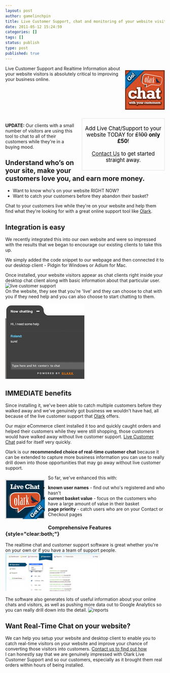 ```yaml
---
layout: post
author: gamelinchpin
title: Live Customer Support, chat and monitoring of your website visitors
date: 2011-05-12 15:24:59
categories: []
tags: []
status: publish
type: post
published: true
---
```

<div style="float: right;
margin: 0 0 10px 10px;">

[![](assets/125x125-go-chat-with.png)](http://www.olark.com/?r=tcg0p7ld "Olark live chat")

</div>

Live Customer Support and Realtime Information about your website
visitors is absolutely critical to improving your business online.

<div style="clear:both">

</div>

<div
style="float:right;margin:0 0 10px 10px; border:1px #dfdfdf solid;
padding: 5px;width:250px;font-size:1.2em;
color:black;text-align:center;">

Add Live Chat/Support to your website TODAY for ~~£100~~ **only £50**!\
  \
 [Contact Us](/contact) to get started straight away.

</div>

**UPDATE:** Our clients with a small number of visitors are using this tool to chat to all of their customers while they're in a buying mood.

Understand who’s on your site, make your customers love you, and earn more money.
---------------------------------------------------------------------------------

-   Want to know who's on your website RIGHT NOW?
-   Want to catch your customers before they abandon their basket?

Chat to your customers live while they're on your website and help them
find what they're looking for with a great online support tool like
[Olark](http://www.olark.com/?r=tcg0p7ld "Olark live chat").

Integration is easy
-------------------

We recently integrated this into our own website and were so impressed
with the results that we began to encourage our existing clients to take
this up.

We simply added the code snippet to our webpage and then connected it to
our desktop client - Pidgin for Windows or Adium for Mac.

Once installed, your website visitors appear as chat clients right
inside your desktop chat client along with basic information about that
particular user.
 ![live customer
support](assets/buddy-list-300x121.png "live customer support")\
 On the website, they see that you're 'live' and they can choose to chat
with you if they need help and you can also choose to start chatting to
them.

![Realtime Chat](assets/visitor.png "Realtime Chat")

IMMEDIATE benefits
------------------

Since installing it, we've been able to catch multiple customers before
they walked away and we've genuinely got business we wouldn't have had,
all because of the live customer support that
[Olark](http://www.olark.com/?r=tcg0p7ld "Olark live chat") offers.

Our major eCommerce client installed it too and quickly caught orders
and helped their customers while they were still shopping, those
customers would have walked away without live customer support. [Live
Customer Chat](http://www.olark.com/?r=tcg0p7ld "Olark live chat") paid for itself very quickly.

Olark is our **recommended choice of real-time customer chat** because
it can be extended to capture more business information you can use to
really drill down into those opportunities that may go away without live
customer support.

<div style="float: left;
margin: 0 10px 10px 0;">

[![](assets/125x125-live-chat-blue.png)](http://www.olark.com/?r=tcg0p7ld "Olark live chat")

</div>

So far, we've enhanced this
with:

-   **known user names** - find out who's registered and who hasn't
-   **current basket value** - focus on the customers who have a large
    amount of value in their basket
-   **page priority** - catch users who are on your Contact or Checkout
    pages

### Comprehensive Features {style="clear:both;"}

The realtime chat and customer support software is great whether you're
on your own or if you have a team of support people.
 ![](assets/team-300x121.png "team")

The software also generates lots of useful information about your online
chats and visitors, as well as pushing more data out to Google Analytics
so you can really drill down into the detail.
 ![](assets/reports-300x121.png "reports")

Want Real-Time Chat on your website?
------------------------------------

We can help you setup your website and desktop client to enable you to
catch real-time visitors on your website and improve your chance of
converting those visitors into customers. [Contact us to find out
how](/contact)\
 I can honestly say that we are genuinely impressed with Olark Live
Customer Support and so our customers, especially as it brought them
real orders within hours of being installed.
